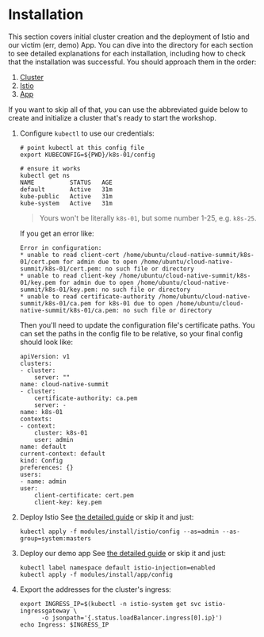 Installation
===

This section covers initial cluster creation and the deployment of Istio and our victim (err, demo) App. You can dive into the directory for each section to see detailed explanations for each installation, including how to check that the installation was successful. You should approach them in the order:
1. [Cluster](cluster/)
2. [Istio](istio/)
4. [App](app/)

If you want to skip all of that, you can use the abbreviated guide below to create and initialize a cluster that's ready to start the workshop.

1. Configure `kubectl` to use our credentials:
    
    ```shell
    # point kubectl at this config file
    export KUBECONFIG=${PWD}/k8s-01/config

    # ensure it works
    kubectl get ns
    NAME          STATUS   AGE
    default       Active   31m
    kube-public   Active   31m
    kube-system   Active   31m
    ```

    > Yours won't be literally `k8s-01`, but some number 1-25, e.g. `k8s-25`.

    If you get an error like:
    ```
    Error in configuration:
    * unable to read client-cert /home/ubuntu/cloud-native-summit/k8s-01/cert.pem for admin due to open /home/ubuntu/cloud-native-summit/k8s-01/cert.pem: no such file or directory
    * unable to read client-key /home/ubuntu/cloud-native-summit/k8s-01/key.pem for admin due to open /home/ubuntu/cloud-native-summit/k8s-01/key.pem: no such file or directory
    * unable to read certificate-authority /home/ubuntu/cloud-native-summit/k8s-01/ca.pem for k8s-01 due to open /home/ubuntu/cloud-native-summit/k8s-01/ca.pem: no such file or directory
    ```
    Then you'll need to update the configuration file's certificate paths. You can set the paths in the config file to be relative, so your final config should look like:
    ```
    apiVersion: v1
    clusters:
    - cluster:
        server: ""
    name: cloud-native-summit
    - cluster:
        certificate-authority: ca.pem
        server: -
    name: k8s-01
    contexts:
    - context:
        cluster: k8s-01
        user: admin
    name: default
    current-context: default
    kind: Config
    preferences: {}
    users:
    - name: admin
    user:
        client-certificate: cert.pem
        client-key: key.pem
    ```

1. Deploy Istio
See [the detailed guide](istio/README.md) or skip it and just:
    ```shell
    kubectl apply -f modules/install/istio/config --as=admin --as-group=system:masters
    ```

1. Deploy our demo app
See [the detailed guide](app/README.md) or skip it and just:
    ```shell
    kubectl label namespace default istio-injection=enabled
    kubectl apply -f modules/install/app/config
    ```

1. Export the addresses for the cluster's ingress:
    
    ```shell
    export INGRESS_IP=$(kubectl -n istio-system get svc istio-ingressgateway \
          -o jsonpath='{.status.loadBalancer.ingress[0].ip}')
    echo Ingress: $INGRESS_IP
    ```
